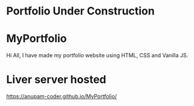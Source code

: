 # Portfolio Under Construction

# MyPortfolio
Hi All, I have made my portfolio website using HTML, CSS and Vanilla JS.

# Liver server hosted
https://anupam-coder.github.io/MyPortfolio/


